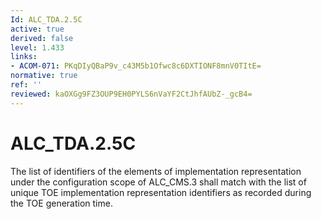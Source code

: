 ```yaml
---
Id: ALC_TDA.2.5C
active: true
derived: false
level: 1.433
links:
- ACOM-071: PKqDIyQBaP9v_c43M5b1Ofwc8c6DXTIONF8mnV0TItE=
normative: true
ref: ''
reviewed: kaOXGg9FZ3OUP9EH0PYLS6nVaYF2CtJhfAUbZ-_gcB4=
---
```


# ALC_TDA.2.5C

The list of identifiers of the elements of implementation representation under the configuration scope of ALC_CMS.3 shall match with the list of unique TOE implementation representation identifiers as recorded during the TOE generation time.